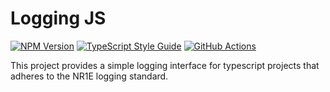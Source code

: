 # Logging JS

[![NPM Version][npm-image]][npm-url]
[![TypeScript Style Guide][gts-image]][gts-url]
[![GitHub Actions][github-image]][github-url]

This project provides a simple logging interface for typescript projects that
adheres to the NR1E logging standard.

[github-url]: https://github.com/nr1etech/logging-js/actions
[github-image]: https://github.com/nr1etech/logging-js/workflows/ci/badge.svg
[npm-url]: https://npmjs.org/package/@nr1e/logging-js
[npm-image]: https://img.shields.io/npm/v/@nre1/logging-js.svg
[gts-image]: https://img.shields.io/badge/code%20style-google-blueviolet.svg
[gts-url]: https://github.com/google/gts
